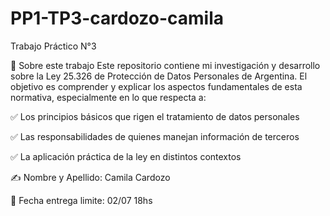 # PP1-TP3-cardozo-camila

Trabajo Práctico N°3

📌 Sobre este trabajo
Este repositorio contiene mi investigación y desarrollo sobre la Ley 25.326 de Protección de Datos Personales de Argentina. 
El objetivo es comprender y explicar los aspectos fundamentales de esta normativa, especialmente en lo que respecta a:

✅ Los principios básicos que rigen el tratamiento de datos personales

✅ Las responsabilidades de quienes manejan información de terceros

✅ La aplicación práctica de la ley en distintos contextos


✍️ Nombre y Apellido: Camila Cardozo

📅 Fecha entrega limite: 02/07 18hs
